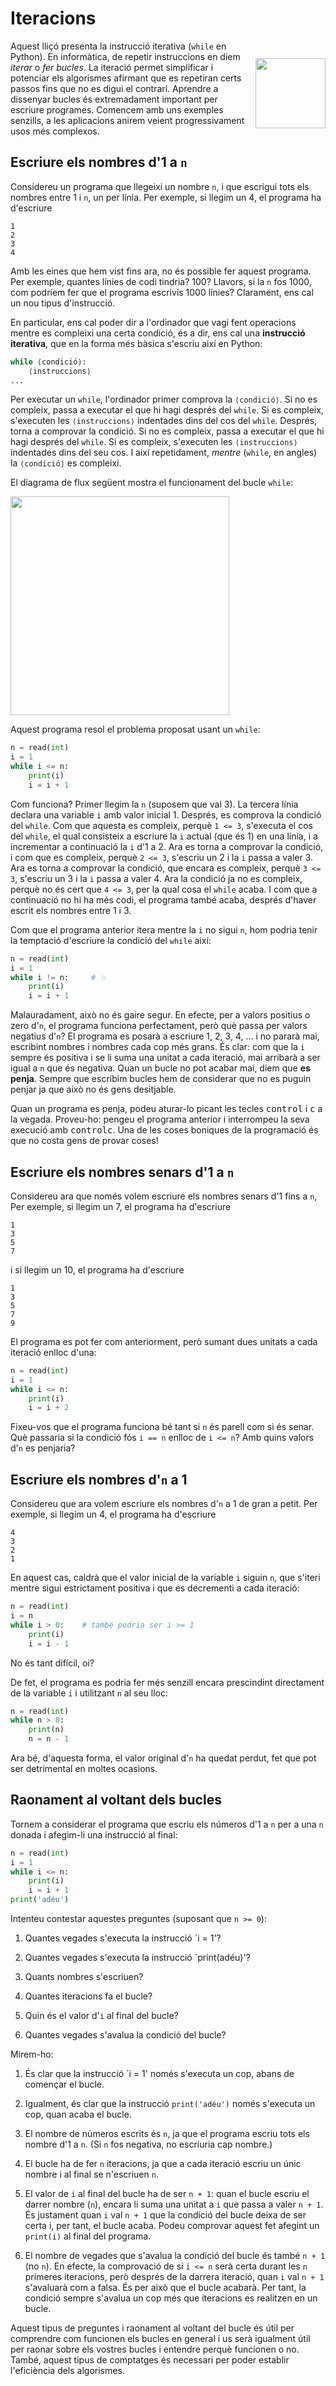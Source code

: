 # Iteracions

<img src='./iteracions.png' style='height: 8em; float: right; margin: 2em 0 1em 1em;'/>

Aquest lliçó presenta la instrucció iterativa (`while` en Python). En informàtica, de
repetir instruccions en diem _iterar_ o _fer bucles_. La iteració permet simplificar i
potenciar els algorismes afirmant que es repetiran certs passos fins que no es
digui el contrari. Aprendre a dissenyar bucles és extremadament important per
escriure programes. Comencem amb uns exemples senzills, a les aplicacions anirem veient progressivament usos més complexos.

## Escriure els nombres d'1 a `n`

Considereu un programa que llegeixi un nombre `n`, i que escrigui tots els nombres entre 1 i `n`, un per línia. Per exemple, si llegim un 4, el programa ha d'escriure

```text
1
2
3
4
```

Amb les eines que hem vist fins ara, no és possible fer aquest programa. Per exemple, quantes línies de codi tindria? 100? Llavors, si la `n` fos 1000, com podríem fer que el programa escrivís 1000 línies? Clarament, ens cal un nou tipus d'instrucció.

En particular, ens cal poder dir a l'ordinador que vagi fent operacions mentre es compleixi una certa condició, és a dir, ens cal una **instrucció iterativa**, que en la forma més bàsica s'escriu així en Python:

```python
while ⟨condició⟩:
    ⟨instruccions⟩
...
```

Per executar un `while`, l'ordinador primer comprova la `⟨condició⟩`.
Si no es compleix, passa a executar el que hi hagi després del `while`.
Si es compleix, s'executen les `⟨instruccions⟩` indentades dins del cos del `while`.
Després, torna a comprovar la condició.
Si no es compleix, passa a executar el que hi hagi després del `while`.
Si es compleix, s'executen les `⟨instruccions⟩` indentades dins del seu cos.
I així repetidament, _mentre_ (`while`, en angles) la `⟨condició⟩`
es compleixi.

El diagrama de flux següent mostra el funcionament del bucle `while`:

<img src='./flow-while.png' style='height: 25em;'/>

Aquest programa resol el problema proposat usant un `while`:

```python
n = read(int)
i = 1
while i <= n:
    print(i)
    i = i + 1
```

Com funciona?
Primer llegim la `n` (suposem que val 3).
La tercera línia
declara una variable `i` amb valor inicial 1.
Després, es comprova la condició del `while`.
Com que aquesta es compleix, perquè `1 <= 3`,
s'executa el cos del `while`,
el qual consisteix a escriure la `i` actual (que és 1) en una línia,
i a incrementar a continuació la `i` d'1 a 2.
Ara es torna a comprovar la condició,
i com que es compleix, perquè `2 <= 3`, s'escriu un 2 i la `i` passa a valer 3.
Ara es torna a comprovar la condició,
que encara es compleix, perquè `3 <= 3`, s'escriu un 3 i la `i` passa a valer 4.
Ara la condició ja no es compleix,
perquè no és cert que `4 <= 3`,
per la qual cosa el `while` acaba.
I com que a continuació no hi ha més codi, el programa també acaba,
després d'haver escrit els nombres entre 1 i 3.

Com que el programa anterior itera mentre la `i` no sigui `n`, hom podria tenir la temptació d'escriure la condició del `while` així:

```python
n = read(int)
i = 1
while i != n:     # 💥
    print(i)
    i = i + 1
```

Malauradament, això no és gaire segur. En efecte, per a valors positius o zero d'`n`, el programa funciona perfectament, però què passa per valors negatius d'`n`? El programa es posarà a escriure 1, 2, 3, 4, ... i no pararà mai, escribint nombres i nombres cada cop més grans. És clar: com que la `i` sempre és positiva i se li suma una unitat a cada iteració, mai arribarà a ser igual a `n` que és negativa. Quan un bucle no pot acabar mai, diem que **es penja**. Sempre que escribim bucles hem de considerar que no es puguin penjar ja que això no és gens desitjable.

Quan un programa es penja, podeu aturar-lo picant les tecles <kbd>control</kbd> i <kbd>c</kbd> a la vegada. Proveu-ho: pengeu el programa anterior i interrompeu la seva execució amb <kbd>control</kbd><kbd>c</kbd>. Una de les coses boniques de la programació és que no costa gens de provar coses!

## Escriure els nombres senars d'1 a `n`

Considereu ara que només volem escriure els nombres senars d'1 fins a `n`, Per exemple, si llegim un 7, el programa ha d'escriure

```text
1
3
5
7
```

i si llegim un 10, el programa ha d'escriure

```text
1
3
5
7
9
```

El programa es pot fer com anteriorment, però sumant dues unitats a cada iteració enlloc d'una:

```python
n = read(int)
i = 1
while i <= n:
    print(i)
    i = i + 2
```

Fixeu-vos que el programa funciona bé tant si `n` és parell com si és senar. Què passaria si la condició fós `i == n` enlloc de `i <= n`? Amb quins valors d'`n` es penjaria?

## Escriure els nombres d'`n` a 1

Considereu que ara volem escriure els nombres d'`n` a 1 de gran a petit. Per exemple, si llegim un 4, el programa ha d'escriure

```text
4
3
2
1
```

En aquest cas, caldrà que el valor inicial de la variable `i` siguin `n`, que s'iteri mentre sigui estrictament positiva i que es decrementi a cada iteració:

```python
n = read(int)
i = n
while i > 0:    # també podria ser i >= 1
    print(i)
    i = i - 1
```

No és tant difícil, oi?

De fet, el programa es podria fer més senzill encara prescindint directament de la variable `i` i utilitzant `n` al seu lloc:

```python
n = read(int)
while n > 0:
    print(n)
    n = n - 1
```

Ara bé, d'aquesta forma, el valor original d'`n` ha quedat perdut, fet que pot ser detrimental en moltes ocasions.

## Raonament al voltant dels bucles

Tornem a considerar el programa que escriu els números d'1 a `n` per a una `n` donada i afegim-li una instrucció al final:

```python
n = read(int)
i = 1
while i <= n:
    print(i)
    i = i + 1
print('adéu')
```

Intenteu contestar aquestes preguntes (suposant que `n >= 0`):

1. Quantes vegades s'executa la instrucció `i = 1'?

1. Quantes vegades s'executa la instrucció `print(adéu)'?

1. Quants nombres s'escriuen?

1. Quantes iteracions fa el bucle?

1. Quin és el valor d'`i` al final del bucle?

1. Quantes vegades s'avalua la condició del bucle?

Mirem-ho:

1. És clar que la instrucció `i = 1' només s'executa un cop, abans de començar el bucle.

1. Igualment, és clar que la instrucció `print('adéu')` només s'executa un cop, quan acaba el bucle.

1. El nombre de números escrits és `n`, ja que el programa escriu tots els nombre d'1 a `n`. (Si `n` fos negativa, no escriuria cap nombre.)

1. El bucle ha de fer `n` iteracions, ja que a cada iteració escriu un únic nombre i al final se n'escriuen `n`.

1. El valor de `i` al final del bucle ha de ser `n + 1`: quan el bucle escriu el darrer nombre (`n`), encara li suma una unitat a `i` que passa a valer `n + 1`. És justament quan `i` val `n + 1` que la condició del bucle deixa de ser certa i, per tant, el bucle acaba. Podeu comprovar aquest fet afegint un `print(i)` al final del programa.

1. El nombre de vegades que s'avalua la condició del bucle és també `n + 1` (no `n`). En efecte, la comprovació de si `i <= n` serà certa durant les `n` primeres iteracions, però després de la darrera iteració, quan `i` val `n + 1` s'avaluarà com a falsa. És per això que el bucle acabarà. Per tant, la condició sempre s'avalua un cop més que iteracions es realitzen en un bucle.

Aquest tipus de preguntes i raonament al voltant del bucle és útil per comprendre com funcionen els bucles en general i us serà igualment útil per raonar sobre els vostres bucles i entendre perquè funcionen o no. També, aquest tipus de comptatges és necessari per poder establir l'eficiència dels algorismes.

<Autors autors="jpetit roura"/>

